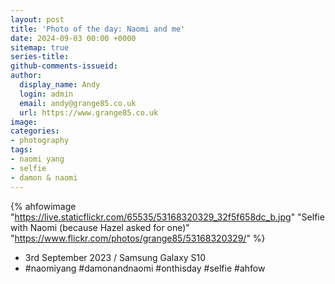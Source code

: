```yaml
---
layout: post
title: 'Photo of the day: Naomi and me'
date: 2024-09-03 00:00 +0000
sitemap: true
series-title:
github-comments-issueid:
author:
  display_name: Andy
  login: admin
  email: andy@grange85.co.uk
  url: https://www.grange85.co.uk
image:
categories:
- photography
tags:
- naomi yang
- selfie
- damon & naomi
---
```

{% ahfowimage "https://live.staticflickr.com/65535/53168320329_32f5f658dc_b.jpg" "Selfie with Naomi (because Hazel asked for one)" "https://www.flickr.com/photos/grange85/53168320329/" %}

- 3rd September 2023 / Samsung Galaxy S10
- #naomiyang #damonandnaomi #onthisday #selfie #ahfow
